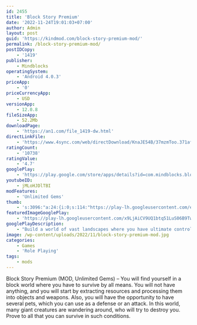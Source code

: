```yaml
---
id: 2455
title: 'Block Story Premium'
date: '2022-11-24T19:01:03+07:00'
author: Admin
layout: post
guid: 'https://kindmod.com/block-story-premium-mod/'
permalink: /block-story-premium-mod/
postIDCopy:
    - '1419'
publisher:
    - Mindblocks
operatingSystem:
    - 'Android 4.0.3'
priceApp:
    - '0'
priceCurrencyApp:
    - USD
versionApp:
    - 12.0.8
fileSizeApp:
    - 52.2Mb
downloadPage:
    - 'https://an1.com/file_1419-dw.html'
directLinkFile:
    - 'https://www.4sync.com/web/directDownload/KnaJE54B/37mzmToo.371afd6460ec12edf7cf0ef38d89b580'
ratingCount:
    - '10738'
ratingValue:
    - '4.7'
googlePlay:
    - 'https://play.google.com/store/apps/details?id=com.mindblocks.blocks'
youtubeID:
    - jMLoHJDlTBI
modFeatures:
    - 'Unlimited Gems'
thumb:
    - 's:3096:"a:24:{i:0;s:114:"https://play-lh.googleusercontent.com/e9zu1eyX7KEjnc8-oUg9qMIUjuWOnpJugxcFnN4O3zUHTlVmcYP1RvIN2Al4s7UMvg=w526-h296";i:1;s:116:"https://play-lh.googleusercontent.com/wZAmdfdNjYi7D94oC2DJ8ym_cEgo1HX3v3_lcvKCBd3RcR5TxBu9H-_7U0ytMg2aKtkn=w526-h296";i:2;s:116:"https://play-lh.googleusercontent.com/VsZfxRDOdNCaCrnnrmV4mV3INuQ7FYYtvmzAXslLA2axb49kYSRxh8YbP0lNRcbJseFP=w526-h296";i:3;s:115:"https://play-lh.googleusercontent.com/GF0oiK9JiYmW-nrJub7xN7uVP1edYF2dcKW8DArRE6YFz1siXMHq-6SIlLZCPLGkamM=w526-h296";i:4;s:116:"https://play-lh.googleusercontent.com/xzwi4SXaIV-VZHIt-tU1V48WYjNjWNqM9TVbI5hk8__aMHaJqtcHfRnjLb8Cd1wwd4ZL=w526-h296";i:5;s:115:"https://play-lh.googleusercontent.com/mmbjOIYjxzlA0U1ULPsiwM5jh2wTeyB9AM064J_GvSuCI-F38-5TowVRo-5XOn8y3QA=w526-h296";i:6;s:115:"https://play-lh.googleusercontent.com/X1_2rCw45FK7WZQeKBNjBfPJLMlolMojdq59RaiiD4AultFNMcjQCcSN7ehGmtk_DFE=w526-h296";i:7;s:114:"https://play-lh.googleusercontent.com/o4K-BUicw1noBiD8FOmPkHLx600Sx9Zs4vf5C679NY5gt9yMVFF_sa5jWKkBj8DrJw=w526-h296";i:8;s:115:"https://play-lh.googleusercontent.com/OEk_8HHS3lc4WP9TldCvJgBPLlB9jpYKgElUQRxMcwIpJLpmr5lDQJPWeQasdwU8SJs=w526-h296";i:9;s:116:"https://play-lh.googleusercontent.com/E-WOkU3kiJ06Of0gTnZtKQcaQ0jmylm4uwuCkfk7PIm2mc7qUGGLhEEAewrNVqDQ8mc8=w526-h296";i:10;s:115:"https://play-lh.googleusercontent.com/QUOm-e0xQwg7YN1jpnmYIM-nO13lMoei3rQVRk-AUERLgPvA0_AdZe_N0-yB9XOf8Fg=w526-h296";i:11;s:116:"https://play-lh.googleusercontent.com/GbwNjJG-jWC81qpuC0nk9jxHXY8HhqSPQVrxLsTStV61yXFwsvF8fJaQrTCn_IUiuAk5=w526-h296";i:12;s:115:"https://play-lh.googleusercontent.com/GabHmd_n8_WeqB1PpWxeVV2nb9EbtmFytUKaL6C46owqgr8SLSk_FoWEvNe3DTH_LXQ=w526-h296";i:13;s:116:"https://play-lh.googleusercontent.com/3VdpI2Uz6BgoZ50FX9Kpuf_R3vQA7vH7Jqdd7BB2LXOVODud0VqoiDKVgECWq0WJ-s3B=w526-h296";i:14;s:114:"https://play-lh.googleusercontent.com/BTBxaUELWZbUKBlWyZxmlYaM9nmy9gS0tQ1luHx5-oBy6iJRq5adufntBLCBAEasMA=w526-h296";i:15;s:115:"https://play-lh.googleusercontent.com/Ow4nJ7OdDPakhSXkEnSzmoUdZMat5vebP-d8QNaaZfpIheqDmSlU5u4J7qmQf6Ax-Ag=w526-h296";i:16;s:116:"https://play-lh.googleusercontent.com/6_UOIGZFR5nH3w0GIrzzrA2ano3CsenBXu5NZdqU3nwtkoRZE8wQ6aE1SPysrMMyay9P=w526-h296";i:17;s:115:"https://play-lh.googleusercontent.com/RNoS2N7GZF3ZtOyDFZstsPffXNw9eLYhQDz8A-CPfNjeEchi4JnzQeNcIsr3yP5aOpY=w526-h296";i:18;s:114:"https://play-lh.googleusercontent.com/V1ZTWAlNd1T-4bWin7HQDq7xBqFqt7vBuQIhAEski2v2IvcVdKeVBKkfyKL4eV8lWQ=w526-h296";i:19;s:114:"https://play-lh.googleusercontent.com/iw3_Zpa-hSlNDOgXlIIBxN6zWfNr1x1yiq37muRlT83YbRcWz4bMfHL4_Ym2QPrayA=w526-h296";i:20;s:115:"https://play-lh.googleusercontent.com/vQ-VFotPivh4raF8x66zciXtYX_YaJw_ejKLknU6QpGwyE8avfBUIYT7BmMSK74EoQ8=w526-h296";i:21;s:115:"https://play-lh.googleusercontent.com/ksmYuho1lDeRy4oxWT0din3-vrmn29l2fWMKNe-BjlTQKrEhYRKguVBqbIZv0IGJeMQ=w526-h296";i:22;s:116:"https://play-lh.googleusercontent.com/b_Ch0flo9KuAjKlvXH5U0XHfKpvj94O9fC8jMPu5I1TNM5zoChtrd-BtNd7BgGvaKF1B=w526-h296";i:23;s:115:"https://play-lh.googleusercontent.com/pXjWe4yYjzMARwuy1WaAhj4RJ4xebAyJVDK5ZASoQQvNo8k3GdwTMk8me8dB7D2gbo4=w526-h296";}";'
featuredImageGooglePlay:
    - 'https://play-lh.googleusercontent.com/x9LjAiCV9UQ1btq51LuS06B9TwV2Go2pV_bcy2dN509KhDTshllbJy8ysbPYIC-ZHQ'
googlePlayDescription:
    - "Build a world of vast landscapes where you have ultimate control. You decide where to go and what to build. Fly on dragons and other creatures as you embark on an epic quest to save the world.Block Story® combines popular 3D block building, sandbox exploration gameplay with exciting and addictive role playing game elements.  Complete quests to conquer diverse biomes and become the greatest warrior in the realm.  Build strongholds, encounter a wide variety of creatures, battle boss monsters, and mine valuable resources to upgrade weaponry, access better equipment and create artifacts to summon monsters of all sorts -- including dragons!   The first chapter of your story begins.•\tDiscover several new exciting quests."
image: /wp-content/uploads/2022/11/block-story-premium-mod.jpg
categories:
    - Games
    - 'Role Playing'
tags:
    - mods
---
```


Block Story Premium (MOD, Unlimited Gems) – You will find yourself in a block world where you have to survive by all means. You will not have anything, and you will start by extracting resources and processing them into objects and weapons. Also, you will have the opportunity to have several pets, which you can use as a defense or an attack. In this world, many giant creatures are wandering around, who will try to destroy you. Prove to all that you can survive in such conditions.